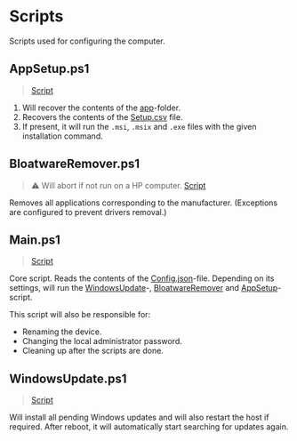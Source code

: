 # Scripts

Scripts used for configuring the computer.

## AppSetup.ps1

> [Script](/scripts/AppSetup.ps1)

1. Will recover the contents of the [app](/apps/)-folder.
2. Recovers the contents of the [Setup.csv](/apps/Setup.csv) file.
3. If present, it will run the `.msi`, `.msix` and `.exe` files with the given installation command.

## BloatwareRemover.ps1

> :warning: Will abort if not run on a HP computer.
> [Script](/scripts/BloatWareRemover.ps1)

Removes all applications corresponding to the manufacturer. (Exceptions are configured to prevent drivers removal.)

## Main.ps1

> [Script](/scripts/Main.ps1)

Core script.
Reads the contents of the [Config.json](/Config.json)-file.
Depending on its settings, will run the [WindowsUpdate](#windowsupdateps1)-, [BloatwareRemover](#bloatwareremoverps1) and [AppSetup](#appsetupps1)-script.

This script will also be responsible for:

- Renaming the device.
- Changing the local administrator password.
- Cleaning up after the scripts are done.

## WindowsUpdate.ps1

> [Script](/scripts/WindowsUpdate.ps1)

Will install all pending Windows updates and will also restart the host if required.
After reboot, it will automatically start searching for updates again.

